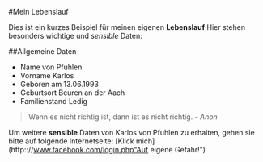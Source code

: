 #Mein Lebenslauf

Dies ist ein kurzes Beispiel für meinen eigenen **Lebenslauf**
Hier stehen besonders wichtige und *sensible* Daten:

##Allgemeine Daten

* Name
von Pfuhlen
* Vorname
Karlos
* Geboren am
13.06.1993
* Geburtsort
Beuren an der Aach
* Familienstand
Ledig

> Wenn es nicht richtig ist, dann ist es nicht richtig.
	- *Anon*
	
Um weitere **sensible** Daten von Karlos von Pfuhlen zu erhalten, gehen sie bitte auf folgende Internetseite: 
[Klick mich](http:://www.facebook.com/login.php"Auf eigene Gefahr!")
